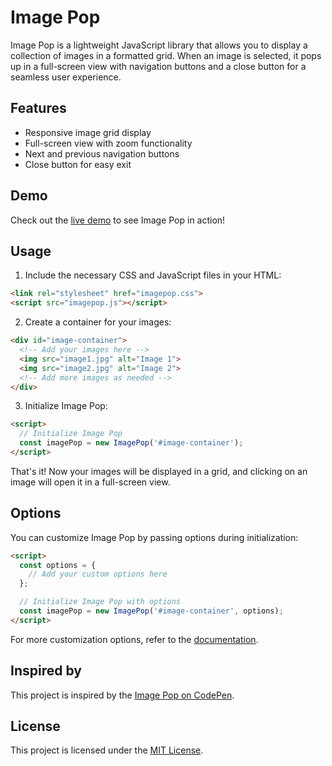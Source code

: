 # Image Pop

Image Pop is a lightweight JavaScript library that allows you to display a collection of images in a formatted grid. When an image is selected, it pops up in a full-screen view with navigation buttons and a close button for a seamless user experience.

## Features

- Responsive image grid display
- Full-screen view with zoom functionality
- Next and previous navigation buttons
- Close button for easy exit

## Demo

Check out the [live demo](#) to see Image Pop in action!

## Usage

1. Include the necessary CSS and JavaScript files in your HTML:

```html
<link rel="stylesheet" href="imagepop.css">
<script src="imagepop.js"></script>
```

2. Create a container for your images:

```html
<div id="image-container">
  <!-- Add your images here -->
  <img src="image1.jpg" alt="Image 1">
  <img src="image2.jpg" alt="Image 2">
  <!-- Add more images as needed -->
</div>
```

3. Initialize Image Pop:

```html
<script>
  // Initialize Image Pop
  const imagePop = new ImagePop('#image-container');
</script>
```

That's it! Now your images will be displayed in a grid, and clicking on an image will open it in a full-screen view.

## Options

You can customize Image Pop by passing options during initialization:

```html
<script>
  const options = {
    // Add your custom options here
  };

  // Initialize Image Pop with options
  const imagePop = new ImagePop('#image-container', options);
</script>
```

For more customization options, refer to the [documentation](https://codepen.io/mobalti/pen/ExGBdpd).

## Inspired by

This project is inspired by the [Image Pop on CodePen](https://codepen.io/mobalti/pen/ExGBdpd).

## License

This project is licensed under the [MIT License](LICENSE).
